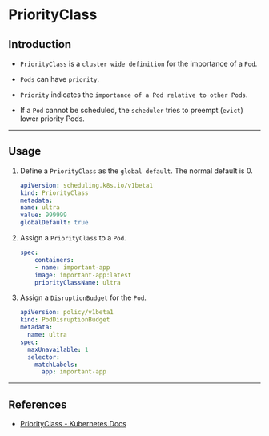 # PriorityClass

## Introduction

* `PriorityClass` is a `cluster wide definition` for the importance of a `Pod`.

* `Pods` can have `priority`. 

* `Priority` indicates the `importance of a Pod relative to other Pods`. 

* If a `Pod` cannot be scheduled, the `scheduler` tries to preempt (`evict`) lower priority Pods.

---

## Usage

1. Define a `PriorityClass` as the `global default`. The normal default is 0.

    ```yaml
    apiVersion: scheduling.k8s.io/v1beta1
    kind: PriorityClass
    metadata:
    name: ultra
    value: 999999
    globalDefault: true
    ```

2. Assign a `PriorityClass` to a `Pod`.

    ```yaml
    spec:
        containers:
        - name: important-app
        image: important-app:latest
        priorityClassName: ultra
    ```

3. Assign a `DisruptionBudget` for the `Pod`.

    ```yaml
    apiVersion: policy/v1beta1
    kind: PodDisruptionBudget
    metadata:
      name: ultra
    spec:
      maxUnavailable: 1
      selector:
        matchLabels:
          app: important-app
    ```

---

## References

* [PriorityClass - Kubernetes Docs](https://kubernetes.io/docs/concepts/configuration/pod-priority-preemption/)